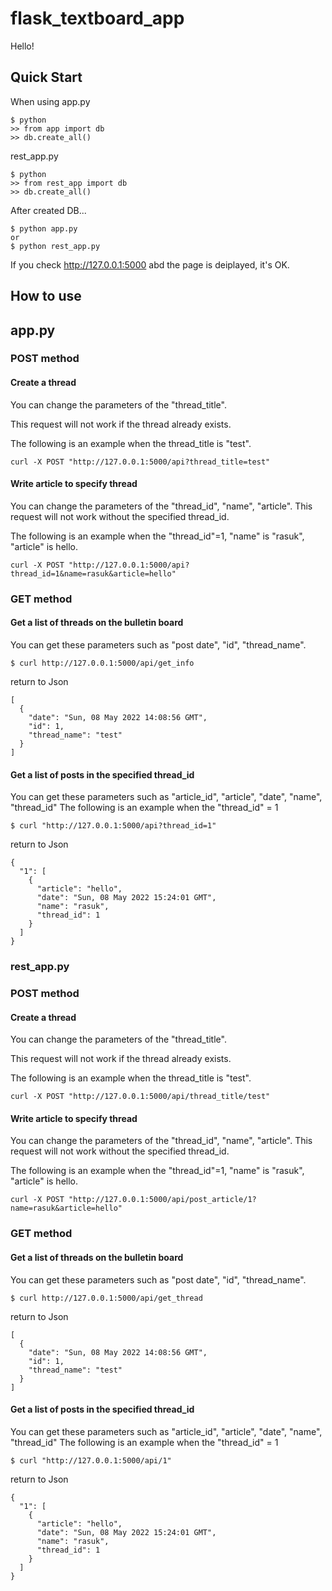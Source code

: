 # flask_textboard_app

Hello!

## Quick Start

When using app.py
```
$ python
>> from app import db
>> db.create_all()
```

rest_app.py
```
$ python
>> from rest_app import db
>> db.create_all()
```

After created DB...
```
$ python app.py
or
$ python rest_app.py
```

If you check http://127.0.0.1:5000 abd the page is deiplayed, it's OK.


## How to use

## app.py

### POST method

#### Create a thread

You can change the parameters of the "thread_title".

This request will not work if the thread already exists.

The following is an example when the thread_title is "test".

```
curl -X POST "http://127.0.0.1:5000/api?thread_title=test"
```

#### Write article to specify thread

You can change the parameters of the "thread_id", "name", "article".
This request will not work without the specified thread_id.

The following is an example when the "thread_id"=1, "name" is "rasuk", "article" is hello.

```
curl -X POST "http://127.0.0.1:5000/api?thread_id=1&name=rasuk&article=hello"
```

### GET method
#### Get a list of threads on the bulletin board
You can get these parameters such as "post date", "id", "thread_name".

```
$ curl http://127.0.0.1:5000/api/get_info
```

return to Json

```
[
  {
    "date": "Sun, 08 May 2022 14:08:56 GMT", 
    "id": 1, 
    "thread_name": "test"
  }
]
```

#### Get a list of posts in the specified thread_id
You can get these parameters such as "article_id", "article", "date", "name", "thread_id"
The following is an example when the "thread_id" = 1

```
$ curl "http://127.0.0.1:5000/api?thread_id=1"
```

return to Json

```
{
  "1": [
    {
      "article": "hello", 
      "date": "Sun, 08 May 2022 15:24:01 GMT", 
      "name": "rasuk", 
      "thread_id": 1
    }
  ]
}
```

### rest_app.py

### POST method

#### Create a thread

You can change the parameters of the "thread_title".

This request will not work if the thread already exists.

The following is an example when the thread_title is "test".

```
curl -X POST "http://127.0.0.1:5000/api/thread_title/test"
```

#### Write article to specify thread

You can change the parameters of the "thread_id", "name", "article".
This request will not work without the specified thread_id.

The following is an example when the "thread_id"=1, "name" is "rasuk", "article" is hello.

```
curl -X POST "http://127.0.0.1:5000/api/post_article/1?name=rasuk&article=hello"
```

### GET method
#### Get a list of threads on the bulletin board
You can get these parameters such as "post date", "id", "thread_name".

```
$ curl http://127.0.0.1:5000/api/get_thread
```

return to Json

```
[
  {
    "date": "Sun, 08 May 2022 14:08:56 GMT", 
    "id": 1,  
    "thread_name": "test"
  }
]
```

#### Get a list of posts in the specified thread_id
You can get these parameters such as "article_id", "article", "date", "name", "thread_id"
The following is an example when the "thread_id" = 1

```
$ curl "http://127.0.0.1:5000/api/1"
```

return to Json

```
{
  "1": [
    {
      "article": "hello", 
      "date": "Sun, 08 May 2022 15:24:01 GMT", 
      "name": "rasuk", 
      "thread_id": 1
    }
  ]
}
